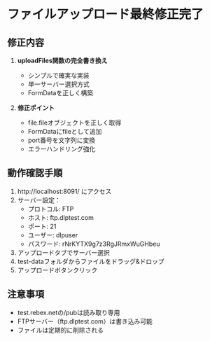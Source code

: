 # ファイルアップロード最終修正完了

## 修正内容
1. **uploadFiles関数の完全書き換え**
   - シンプルで確実な実装
   - 単一サーバー選択方式
   - FormDataを正しく構築

2. **修正ポイント**
   - file.fileオブジェクトを正しく取得
   - FormDataにfileとして追加
   - port番号を文字列に変換
   - エラーハンドリング強化

## 動作確認手順
1. http://localhost:8091/ にアクセス
2. サーバー設定：
   - プロトコル: FTP
   - ホスト: ftp.dlptest.com
   - ポート: 21
   - ユーザー: dlpuser
   - パスワード: rNrKYTX9g7z3RgJRmxWuGHbeu
3. アップロードタブでサーバー選択
4. test-dataフォルダからファイルをドラッグ&ドロップ
5. アップロードボタンクリック

## 注意事項
- test.rebex.netの/pubは読み取り専用
- FTPサーバー（ftp.dlptest.com）は書き込み可能
- ファイルは定期的に削除される